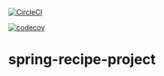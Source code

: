 [![CircleCI](https://circleci.com/gh/Qkiz288/spring-recipe-project-mongoDB.svg?style=svg)](https://circleci.com/gh/Qkiz288/spring-recipe-project-mongoDB)

[![codecov](https://codecov.io/gh/Qkiz288/spring-recipe-project/branch/master/graph/badge.svg)](https://codecov.io/gh/Qkiz288/spring-recipe-project)

# spring-recipe-project
